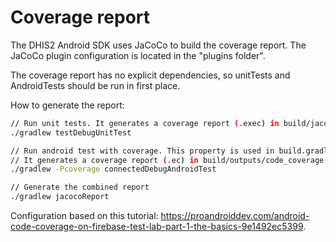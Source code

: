 # Coverage report

The DHIS2 Android SDK uses JaCoCo to build the coverage report. The JaCoCo plugin configuration is located in the "plugins folder".

The coverage report has no explicit dependencies, so unitTests and AndroidTests should be run in first place.

How to generate the report:

```bash
// Run unit tests. It generates a coverage report (.exec) in build/jacoco.
./gradlew testDebugUnitTest

// Run android test with coverage. This property is used in build.gradle to activate the coverage report.
// It generates a coverage report (.ec) in build/outputs/code_coverage.
./gradlew -Pcoverage connectedDebugAndroidTest

// Generate the combined report
./gradlew jacocoReport
```

Configuration based on this tutorial: https://proandroiddev.com/android-code-coverage-on-firebase-test-lab-part-1-the-basics-9e1492ec5399.
